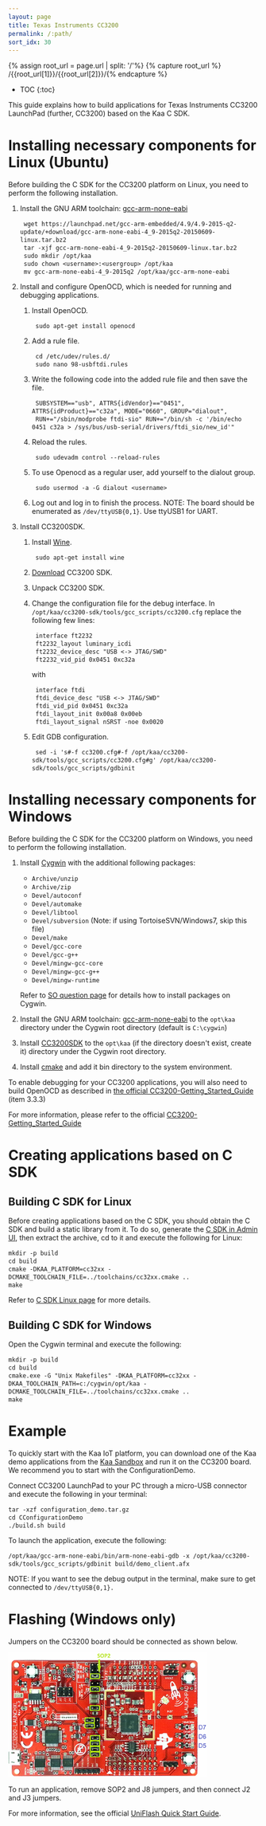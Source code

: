 ```yaml
---
layout: page
title: Texas Instruments CC3200
permalink: /:path/
sort_idx: 30
---
```


{% assign root_url = page.url | split: '/'%}
{% capture root_url  %} /{{root_url[1]}}/{{root_url[2]}}/{% endcapture %}

* TOC
{:toc}

This guide explains how to build applications for Texas Instruments CC3200 LaunchPad
(further, CC3200) based on the Kaa C SDK.

# Installing necessary components for Linux (Ubuntu)

Before building the C SDK for the CC3200 platform on Linux, you need to perform
the following installation.

1. Install the GNU ARM toolchain: [gcc-arm-none-eabi](https://launchpad.net/gcc-arm-embedded)

        wget https://launchpad.net/gcc-arm-embedded/4.9/4.9-2015-q2-update/+download/gcc-arm-none-eabi-4_9-2015q2-20150609-linux.tar.bz2
        tar -xjf gcc-arm-none-eabi-4_9-2015q2-20150609-linux.tar.bz2
        sudo mkdir /opt/kaa
        sudo chown <username>:<usergroup> /opt/kaa
        mv gcc-arm-none-eabi-4_9-2015q2 /opt/kaa/gcc-arm-none-eabi
1. Install and configure OpenOCD, which is needed for running and debugging applications.
    1. Install OpenOCD.

            sudo apt-get install openocd
    1. Add a rule file.

            cd /etc/udev/rules.d/
            sudo nano 98-usbftdi.rules
    1. Write the following code into the added rule file and then save the file.

            SUBSYSTEM=="usb", ATTRS{idVendor}=="0451", ATTRS{idProduct}=="c32a", MODE="0660", GROUP="dialout",
            RUN+="/sbin/modprobe ftdi-sio" RUN+="/bin/sh -c '/bin/echo 0451 c32a > /sys/bus/usb-serial/drivers/ftdi_sio/new_id'"
    1. Reload the rules.

            sudo udevadm control --reload-rules
    1. To use Openocd as a regular user, add yourself to the dialout group.

            sudo usermod -a -G dialout <username>
    1. Log out and log in to finish the process.
    NOTE: The board should be enumerated as `/dev/ttyUSB{0,1}`. Use ttyUSB1 for UART.
1. Install CC3200SDK.
    1. Install [Wine](https://www.winehq.org/).

            sudo apt-get install wine
    1. [Download](http://www.ti.com/tool/cc3200sdk) CC3200 SDK.
    1. Unpack CC3200 SDK.
    1. Change the configuration file for the debug interface.
        In `/opt/kaa/cc3200-sdk/tools/gcc_scripts/cc3200.cfg` replace the following few lines:

            interface ft2232
            ft2232_layout luminary_icdi
            ft2232_device_desc "USB <-> JTAG/SWD"
            ft2232_vid_pid 0x0451 0xc32a

        with

            interface ftdi
            ftdi_device_desc "USB <-> JTAG/SWD"
            ftdi_vid_pid 0x0451 0xc32a
            ftdi_layout_init 0x00a8 0x00eb
            ftdi_layout_signal nSRST -noe 0x0020
    1. Edit GDB configuration.

            sed -i 's#-f cc3200.cfg#-f /opt/kaa/cc3200-sdk/tools/gcc_scripts/cc3200.cfg#g' /opt/kaa/cc3200-sdk/tools/gcc_scripts/gdbinit


# Installing necessary components for Windows

Before building the C SDK for the CC3200 platform on Windows, you need to perform
the following installation.

1. Install [Cygwin](https://www.cygwin.com/) with the additional following packages:
    * `Archive/unzip`
    * `Archive/zip`
    * `Devel/autoconf`
    * `Devel/automake`
    * `Devel/libtool`
    * `Devel/subversion` (Note: if using TortoiseSVN/Windows7, skip this file)
    * `Devel/make`
    * `Devel/gcc-core`
    * `Devel/gcc-g++`
    * `Devel/mingw-gcc-core`
    * `Devel/mingw-gcc-g++`
    * `Devel/mingw-runtime`


    Refer to [SO question page](http://superuser.com/questions/304541/how-to-install-new-packages-on-cygwin) for details how to install packages on Cygwin.
1. Install the GNU ARM toolchain: [gcc-arm-none-eabi](https://launchpad.net/gcc-arm-embedded)
to the `opt\kaa` directory under the Cygwin root directory (default is `C:\cygwin`)
1. Install [CC3200SDK](http://www.ti.com/tool/cc3200sdk) to the `opt\kaa`
(if the directory doesn't exist, create it) directory under the Cygwin root directory.
1. Install [cmake](http://www.cmake.org/) and add it bin directory to the system environment.

To enable debugging for your CC3200 applications, you will also need to build OpenOCD as
described in [the official CC3200-Getting_Started_Guide][cc3200-getting-started-guide] (item 3.3.3)

For more information, please refer to the official [CC3200-Getting_Started_Guide][cc3200-getting-started-guide]

[cc3200-getting-started-guide]: http://www.ti.com/lit/ug/swru376d/swru376d.pdf


# Creating applications based on C SDK

## Building C SDK for Linux

Before creating applications based on the C SDK, you should obtain the C SDK and build a static
library from it. To do so, generate the [C SDK in Admin UI]({{root_url}}/Administration-guide/Tenants-and-applications-management/#generating-endpoint-sdk),
then extract the archive, cd to it and execute the following for Linux:

```
mkdir -p build
cd build
cmake -DKAA_PLATFORM=cc32xx -DCMAKE_TOOLCHAIN_FILE=../toolchains/cc32xx.cmake ..
make
```

Refer to [C SDK Linux page]({{root_url}}/Programming-guide/Using-Kaa-endpoint-SDKs/C/SDK-Linux/) for more details.

## Building C SDK for Windows

Open the Cygwin terminal and execute the following:

```
mkdir -p build
cd build
cmake.exe -G "Unix Makefiles" -DKAA_PLATFORM=cc32xx -DKAA_TOOLCHAIN_PATH=c:/cygwin/opt/kaa -DCMAKE_TOOLCHAIN_FILE=../toolchains/cc32xx.cmake ..
make
```

# Example

To quickly start with the Kaa IoT platform, you can download one of the Kaa demo applications from the [Kaa Sandbox]({{root_url}}/Getting-started/) and run it on the CC3200 board. We recommend you to start with the ConfigurationDemo.

Connect CC3200 LaunchPad to your PC through a micro-USB connector and execute the following in your terminal:

```
tar -xzf configuration_demo.tar.gz
cd CConfigurationDemo
./build.sh build
```

To launch the application, execute the following:

```
/opt/kaa/gcc-arm-none-eabi/bin/arm-none-eabi-gdb -x /opt/kaa/cc3200-sdk/tools/gcc_scripts/gdbinit build/demo_client.afx
```

NOTE: If you want to see the debug output in the terminal, make sure to get connected to `/dev/ttyUSB{0,1}.`

# Flashing (Windows only)

Jumpers on the CC3200 board should be connected as shown below.

![Jumpers](attach/jumpers_debug_mode_400.png)

To run an application, remove SOP2 and J8 jumpers, and then connect J2 and J3 jumpers.

For more information, see the official [UniFlash Quick Start Guide](http://processors.wiki.ti.com/index.php/CC31xx_%26_CC32xx_UniFlash_Quick_Start_Guide).
